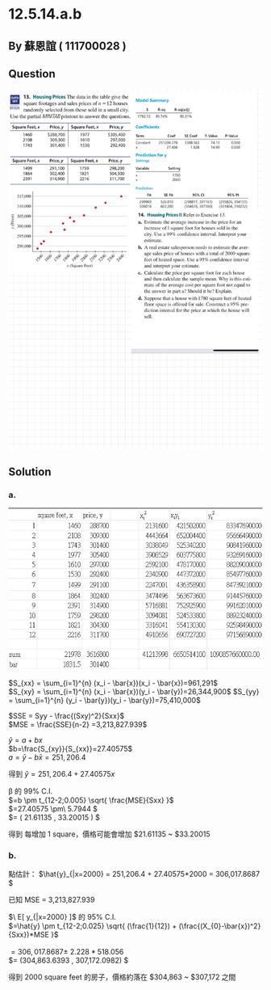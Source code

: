 # 12.5.14.a.b

## By 蘇恩誼 ( 111700028 )

## Question

![image](https://github.com/HWTeng-Course/202402-Statistics/blob/4eb612b02e1e94320fd15fc783dc6937e6336ad3/Images/12.5.14ab.jpg)

## Solution
### a.

![image](https://github.com/HWTeng-Course/202402-Statistics/blob/e8991a2d6a17cb6662426f57e3073766b56f153a/Images/messageImage_1713680777157.jpg)

$S_{xx} = \sum_{i=1}^{n} (x_i - \bar{x})(x_i - \bar{x})=961,291$\
$S_{xy} = \sum_{i=1}^{n} (x_i - \bar{x})(y_i - \bar{y})=26,344,900$
$S_{yy} = \sum_{i=1}^{n} (y_i - \bar{y})(y_i - \bar{y})=75,410,000$

$SSE = Syy - \frac{(Sxy)^2}{Sxx}\$\
$MSE = \frac{SSE}{n-2} =3,213,827.939\$

$\hat{y}=a+bx$\
$b=\frac{S_{xy}}{S_{xx}}=27.40575$\
$a=\bar{y} - b\bar{x} = 251,206.4$

得到 $\hat{y}=251,206.4+27.40575x$

β 的 99% C.I.\
$=b \pm t_{12-2;0.005} \sqrt{ \frac{MSE}{Sxx} }$<br>
$=27.40575 \pm\ 5.7944 $\
$= ( 21.61135 , 33.20015 ) $

得到 每增加 1 square，價格可能會增加 $21.61135 ~ $33.20015

### b.

點估計：
$\hat{y}_{|x=2000} = 251,206.4 + 27.40575*2000 = 306,017.8687 \$

已知 MSE = 3,213,827.939

$\ E[ y_{|x=2000} ]\$  的 95% C.I. \
$=\hat{y} \pm t_{12-2;0.025} \sqrt{ (\frac{1}{12}) + (\frac{(X_{0}-\bar{x})^2}{Sxx})*MSE }$<br>\
$=306,017.8687 \pm\ 2.228 * 518.056$\
$= (304,863.6393 , 307,172.0982) $

得到 2000 square feet 的房子，價格約落在 $304,863 ~ $307,172 之間
